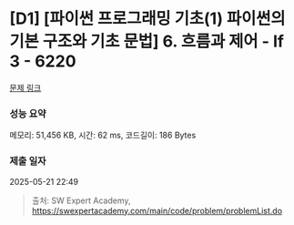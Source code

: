 # [D1] [파이썬 프로그래밍 기초(1) 파이썬의 기본 구조와 기초 문법] 6. 흐름과 제어 - If 3 - 6220 

[문제 링크](https://swexpertacademy.com/main/code/problem/problemDetail.do?contestProbId=AWcU9JPq4k8DFAU4) 

### 성능 요약

메모리: 51,456 KB, 시간: 62 ms, 코드길이: 186 Bytes

### 제출 일자

2025-05-21 22:49



> 출처: SW Expert Academy, https://swexpertacademy.com/main/code/problem/problemList.do